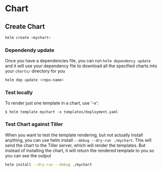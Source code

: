 # Chart

## Create Chart

```bash
helm create <mychart>
```

### Dependendy update

Once you have a dependencies file, you can run `helm dependency update` and it will use your dependency file to download all the specified charts into your `charts/` directory for you

```bash
helm dep update <repo-name>
```

### Test locally

To render just one template in a chart, use '-x':

```text
$ helm template mychart -x templates/deployment.yaml
```

### Test Chart against Tiller

When you want to test the template rendering, but not actually install anything, you can use helm install `--debug --dry-run ./mychart`. This will send the chart to the Tiller server, which will render the templates. But instead of installing the chart, it will return the rendered template to you so you can see the output

```bash
helm install --dry-run --debug ./mychart
```


